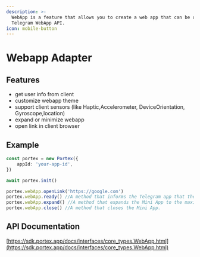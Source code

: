 ```yaml
---
description: >-
  WebApp is a feature that allows you to create a web app that can be used in
  Telegram WebApp API.
icon: mobile-button
---
```


# Webapp Adapter

## Features

- get user info from client
- customize webapp theme
- support client sensors (like Haptic,Accelerometer, DeviceOrientation, Gyroscope,location)
- expand or minimize webapp
- open link in client browser

## Example

```typescript
const portex = new Portex({
	appId: 'your-app-id',
})

await portex.init()

portex.webApp.openLink('https://google.com')
portex.webApp.ready() //A method that informs the Telegram app that the Mini App is ready to be displayed.
portex.webApp.expand() //A method that expands the Mini App to the maximum available height.
portex.webApp.close() //A method that closes the Mini App.
```

## API Documentation

[https://sdk.portex.app/docs/interfaces/core_types.WebApp.html](https://sdk.portex.app/docs/interfaces/core_types.WebApp.html)
